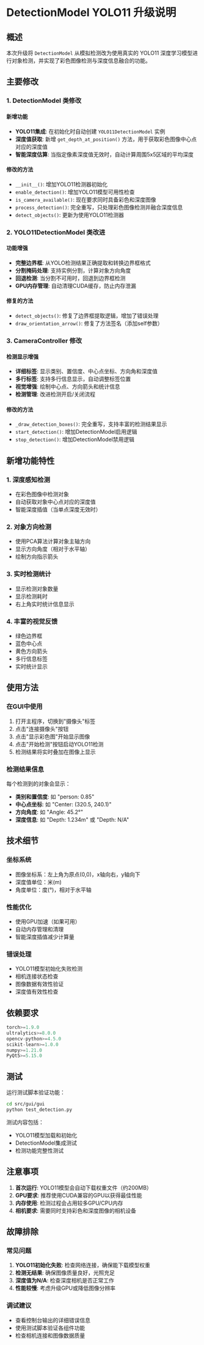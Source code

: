 # DetectionModel YOLO11 升级说明

## 概述

本次升级将 `DetectionModel` 从模拟检测改为使用真实的 YOLO11 深度学习模型进行对象检测，并实现了彩色图像检测与深度信息融合的功能。

## 主要修改

### 1. DetectionModel 类修改

#### 新增功能
- **YOLO11集成**: 在初始化时自动创建 `YOLO11DetectionModel` 实例
- **深度值获取**: 新增 `get_depth_at_position()` 方法，用于获取彩色图像中心点对应的深度值
- **智能深度估算**: 当指定像素深度值无效时，自动计算周围5x5区域的平均深度

#### 修改的方法
- `__init__()`: 增加YOLO11检测器初始化
- `enable_detection()`: 增加YOLO11模型可用性检查
- `is_camera_available()`: 现在要求同时具备彩色和深度图像
- `process_detection()`: 完全重写，只处理彩色图像检测并融合深度信息
- `detect_objects()`: 更新为使用YOLO11检测器

### 2. YOLO11DetectionModel 类改进

#### 功能增强
- **完整边界框**: 从YOLO检测结果正确提取和转换边界框格式
- **分割掩码处理**: 支持实例分割，计算对象方向角度
- **回退检测**: 当分割不可用时，回退到边界框检测
- **GPU内存管理**: 自动清理CUDA缓存，防止内存泄漏

#### 修复的方法
- `detect_objects()`: 修复了边界框提取逻辑，增加了错误处理
- `draw_orientation_arrow()`: 修复了方法签名（添加self参数）

### 3. CameraController 修改

#### 检测显示增强
- **详细标签**: 显示类别、置信度、中心点坐标、方向角和深度值
- **多行标签**: 支持多行信息显示，自动调整标签位置
- **视觉增强**: 绘制中心点、方向箭头和统计信息
- **检测管理**: 改进检测开启/关闭流程

#### 修改的方法
- `_draw_detection_boxes()`: 完全重写，支持丰富的检测结果显示
- `start_detection()`: 增加DetectionModel启用逻辑
- `stop_detection()`: 增加DetectionModel禁用逻辑

## 新增功能特性

### 1. 深度感知检测
- 在彩色图像中检测对象
- 自动获取对象中心点对应的深度值
- 智能深度插值（当单点深度无效时）

### 2. 对象方向检测
- 使用PCA算法计算对象主轴方向
- 显示方向角度（相对于水平轴）
- 绘制方向指示箭头

### 3. 实时检测统计
- 显示检测对象数量
- 显示检测耗时
- 右上角实时统计信息显示

### 4. 丰富的视觉反馈
- 绿色边界框
- 蓝色中心点
- 黄色方向箭头
- 多行信息标签
- 实时统计显示

## 使用方法

### 在GUI中使用
1. 打开主程序，切换到"摄像头"标签
2. 点击"连接摄像头"按钮
3. 点击"显示彩色图"开始显示图像
4. 点击"开始检测"按钮启动YOLO11检测
5. 检测结果将实时叠加在图像上显示

### 检测结果信息
每个检测到的对象会显示：
- **类别和置信度**: 如 "person: 0.85"
- **中心点坐标**: 如 "Center: (320.5, 240.1)"
- **方向角度**: 如 "Angle: 45.2°"
- **深度信息**: 如 "Depth: 1.234m" 或 "Depth: N/A"

## 技术细节

### 坐标系统
- 图像坐标系：左上角为原点(0,0)，x轴向右，y轴向下
- 深度值单位：米(m)
- 角度单位：度(°)，相对于水平轴

### 性能优化
- 使用GPU加速（如果可用）
- 自动内存管理和清理
- 智能深度插值减少计算量

### 错误处理
- YOLO11模型初始化失败检测
- 相机连接状态检查
- 图像数据有效性验证
- 深度值有效性检查

## 依赖要求

```python
torch>=1.9.0
ultralytics>=8.0.0
opencv-python>=4.5.0
scikit-learn>=1.0.0
numpy>=1.21.0
PyQt5>=5.15.0
```

## 测试

运行测试脚本验证功能：

```bash
cd src/gui/gui
python test_detection.py
```

测试内容包括：
- YOLO11模型加载和初始化
- DetectionModel集成测试
- 检测功能完整性测试

## 注意事项

1. **首次运行**: YOLO11模型会自动下载权重文件（约200MB）
2. **GPU要求**: 推荐使用CUDA兼容的GPU以获得最佳性能
3. **内存使用**: 检测过程会占用较多GPU/CPU内存
4. **相机要求**: 需要同时支持彩色和深度图像的相机设备

## 故障排除

### 常见问题
1. **YOLO11初始化失败**: 检查网络连接，确保能下载模型权重
2. **检测无结果**: 确保图像质量良好，光照充足
3. **深度值为N/A**: 检查深度相机是否正常工作
4. **性能较慢**: 考虑升级GPU或降低图像分辨率

### 调试建议
- 查看控制台输出的详细错误信息
- 使用测试脚本验证各组件功能
- 检查相机连接和图像数据质量 